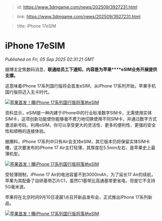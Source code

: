 > id: https://www.3dmgame.com/news/202509/3927231.html

> link: https://www.3dmgame.com/news/202509/3927231.html

> title: iPhone 17eSIM

# iPhone 17eSIM
_Published on Fri, 05 Sep 2025 02:31:21 GMT_

据博主定焦数码消息，**联通给员工下通知，内容是为苹果****eSIM业务开展提供支撑。**

这意味着iPhone 17系列国行版将会首发eSIM，从iPhone 17系列开始，苹果手机国行版将迈入无卡时代。

[![苹果首发！曝iPhone 17系列国行版将落地eSIM](https://img.3dmgame.com/uploads/images/xiaz/20250905/1757039471_988597.jpg)](https://img1.mydrivers.com/img/20250905/b38552ed81bf4f6f8a1ae2314d70b3a1.jpg)

资料显示，eSIM是一种内建于iPhone中的行业标准数字SIM卡，无需使用实体SIM卡，这项创新功能使你能够毫不费力地切换使用不同SIM卡，并通过数字方式激活新号码，利用eSIM，你可以享受更大的灵活性、更多的便利性、更强的安全性和顺畅的连接体验。

据爆料，iPhone 17系列中只有Air会支持eSIM，其它版本仍将保留实体SIM卡槽，这次要发布的iPhone 17 Air主打轻薄，其厚度在5.5mm左右，是苹果史上最薄机型。

[![苹果首发！曝iPhone 17系列国行版将落地eSIM](https://img.3dmgame.com/uploads/images/xiaz/20250905/1757039471_986818.jpg)](https://img1.mydrivers.com/img/20250905/b85e29a6626a44d887bd4fae5e4eff46.jpg)

受轻薄限制，iPhone 17 Air的电池容量不到3000mAh，为了延长17 Air的续航，苹果为其配备了自研基带芯片C1，虽然C1基带比高通基带更省电，但是它不支持5G毫米波。

苹果将在北京时间9月10日凌晨1点召开新品发布会，正式推出iPhone 17系列新品。

[![苹果首发！曝iPhone 17系列国行版将落地eSIM](https://img.3dmgame.com/uploads/images/xiaz/20250905/1757039471_430364.jpg)](https://img1.mydrivers.com/img/20250905/d7edb60659ff4594adc2af41408a5175.jpg)
